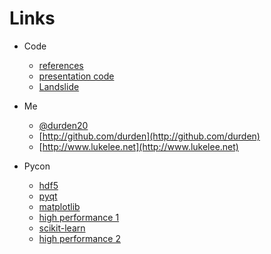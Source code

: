 Links
=====
- Code
    - [references](http://www.pinboard.in/u:durden/t:pyhou_oil/)
    - [presentation code](https://github.com/durden/python_science_apps)
    - [Landslide](https://github.com/adamzap/landslide)

- Me
    - [@durden20](http://twitter.com/#!/durden20)
    - [http://github.com/durden](http://github.com/durden)
    - [http://www.lukelee.net](http://www.lukelee.net)

- Pycon
    - [hdf5](https://us.pycon.org/2012/schedule/presentation/231/)
    - [pyqt](https://us.pycon.org/2012/schedule/presentation/374/)
    - [matplotlib](https://us.pycon.org/2012/schedule/presentation/238/)
    - [high performance 1](https://us.pycon.org/2012/schedule/presentation/174/)
    - [scikit-learn](https://us.pycon.org/2012/schedule/presentation/195/)
    - [high performance 2](https://us.pycon.org/2012/schedule/presentation/343/)
